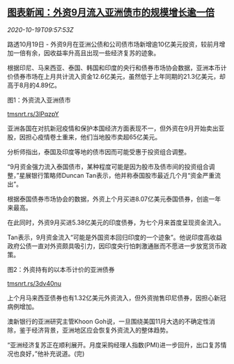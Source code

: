 <!--1603102996000-->
[图表新闻：外资9月流入亚洲债市的规模增长逾一倍](https://cn.reuters.com/article/graphic-asia-bond-foreign-investors-1019-idCNKBS27414S)
------

<div><i>2020-10-19T09:57:53Z</i></div><p>路透10月19日 - 外资9月在亚洲公债和公司债市场新增逾10亿美元投资，较前月增加一倍有余，因收益率升高且出现一些经济复苏的迹象。</p><p>根据印尼、马来西亚、泰国、韩国和印度的央行和债券市场协会数据，亚洲本币计价债券市场在上月共计流入资金12.6亿美元，虽然低于上年同期的21.3亿美元，却高于8月的4.89亿。</p><p>图1：外资流入亚洲债市</p><p><a href="https://tmsnrt.rs/3lPqzpY">tmsnrt.rs/3lPqzpY</a></p><p>亚洲各国在对抗新冠疫情和保护本国经济方面表现不一，但外资在9月开始卖出亚股，因担心疫情卷土重来，他们当地股市卖超65亿美元。</p><p>分析师指出，泰国及印度等地的债市因而可能受惠于投资组合调整。</p><p>“9月资金强力流入泰国债市，某种程度可能是因为股市及债市间的投资组合调整，”星展银行策略师Duncan Tan表示，他并称泰国股市最近几个月“资金严重流出”。</p><p>根据泰国债券市场协会的数据，外资上个月买进8.07亿美元泰国债券，创逾一年来最高。</p><p>在此同时，外资9月买进5.38亿美元的印度债券，为七个月来首度呈现资金流入。</p><p>Tan表示，9月资金流入“可能是外国资本回归印度的一个迹象”。他说印度高收益政府公债一直对外资颇具吸引力，因印度央行怕刺激通胀而不愿进一步放宽货币政策。</p><p>图2：外资持有的以本币计价的亚洲债券</p><p><a href="https://tmsnrt.rs/3dv40nu">tmsnrt.rs/3dv40nu</a></p><p>上个月马来西亚债券也有1.32亿美元外资流入，但外资抛售印尼债券，因担心新冠病例增加。</p><p>澳新银行的亚洲研究主管Khoon Goh说，一旦围绕美国11月大选的不确定性消除，鉴于经济背景，亚洲地区应会恢复外资流入的整体趋势。</p><p>“亚洲经济复苏正在顺利展开。月度采购经理人指数(PMI)进一步回升，出口复苏情况也良好，”他补充说道。(完)</p>

